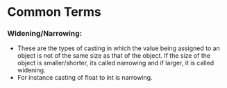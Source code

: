 # Common Terms

### Widening/Narrowing:
* These are the types of casting in which the value being assigned to an object is not of the same size as that of the object. If the size of the object is smaller/shorter, its called narrowing and if larger, it is called widening.
* For instance casting of float to int is narrowing.
